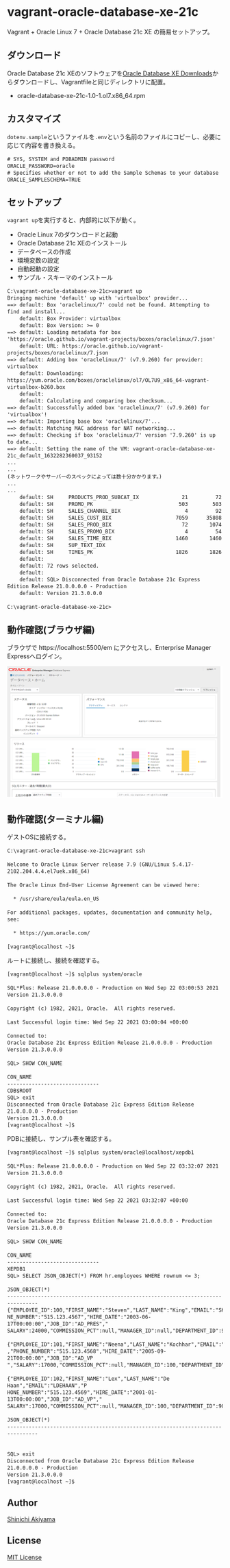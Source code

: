 vagrant-oracle-database-xe-21c
==============================

Vagrant + Oracle Linux 7 + Oracle Database 21c XE の簡易セットアップ。

ダウンロード
------------

Oracle Database 21c XEのソフトウェアを[Oracle Database XE Downloads](https://www.oracle.com/database/technologies/xe-downloads.html)からダウンロードし、Vagrantfileと同じディレクトリに配置。

* oracle-database-xe-21c-1.0-1.ol7.x86_64.rpm

カスタマイズ
------------

`dotenv.sample`というファイルを`.env`という名前のファイルにコピーし、必要に応じて内容を書き換える。

```
# SYS, SYSTEM and PDBADMIN password
ORACLE_PASSWORD=oracle
# Specifies whether or not to add the Sample Schemas to your database
ORACLE_SAMPLESCHEMA=TRUE
```

セットアップ
------------

`vagrant up`を実行すると、内部的に以下が動く。

* Oracle Linux 7のダウンロードと起動
* Oracle Database 21c XEのインストール
* データベースの作成
* 環境変数の設定
* 自動起動の設定
* サンプル・スキーマのインストール

```
C:\vagrant-oracle-database-xe-21c>vagrant up
Bringing machine 'default' up with 'virtualbox' provider...
==> default: Box 'oraclelinux/7' could not be found. Attempting to find and install...
    default: Box Provider: virtualbox
    default: Box Version: >= 0
==> default: Loading metadata for box 'https://oracle.github.io/vagrant-projects/boxes/oraclelinux/7.json'
    default: URL: https://oracle.github.io/vagrant-projects/boxes/oraclelinux/7.json
==> default: Adding box 'oraclelinux/7' (v7.9.260) for provider: virtualbox
    default: Downloading: https://yum.oracle.com/boxes/oraclelinux/ol7/OL7U9_x86_64-vagrant-virtualbox-b260.box
    default:
    default: Calculating and comparing box checksum...
==> default: Successfully added box 'oraclelinux/7' (v7.9.260) for 'virtualbox'!
==> default: Importing base box 'oraclelinux/7'...
==> default: Matching MAC address for NAT networking...
==> default: Checking if box 'oraclelinux/7' version '7.9.260' is up to date...
==> default: Setting the name of the VM: vagrant-oracle-database-xe-21c_default_1632282360037_93152
...
...
(ネットワークやサーバーのスペックによっては数十分かかります。)
...
...
    default: SH     PRODUCTS_PROD_SUBCAT_IX              21         72
    default: SH     PROMO_PK                            503        503
    default: SH     SALES_CHANNEL_BIX                     4         92
    default: SH     SALES_CUST_BIX                     7059      35808
    default: SH     SALES_PROD_BIX                       72       1074
    default: SH     SALES_PROMO_BIX                       4         54
    default: SH     SALES_TIME_BIX                     1460       1460
    default: SH     SUP_TEXT_IDX
    default: SH     TIMES_PK                           1826       1826
    default:
    default: 72 rows selected.
    default:
    default: SQL> Disconnected from Oracle Database 21c Express Edition Release 21.0.0.0.0 - Production
    default: Version 21.3.0.0.0

C:\vagrant-oracle-database-xe-21c>
```

動作確認(ブラウザ編)
--------------------

ブラウザで https://localhost:5500/em にアクセスし、Enterprise Manager Expressへログイン。

![Oracle Enterprise Manager Express](Oracle-Enterprise-Manager-Database-Express.png)

動作確認(ターミナル編)
----------------------

ゲストOSに接続する。

```
C:\vagrant-oracle-database-xe-21c>vagrant ssh

Welcome to Oracle Linux Server release 7.9 (GNU/Linux 5.4.17-2102.204.4.4.el7uek.x86_64)

The Oracle Linux End-User License Agreement can be viewed here:

  * /usr/share/eula/eula.en_US

For additional packages, updates, documentation and community help, see:

  * https://yum.oracle.com/

[vagrant@localhost ~]$
```

ルートに接続し、接続を確認する。

```
[vagrant@localhost ~]$ sqlplus system/oracle

SQL*Plus: Release 21.0.0.0.0 - Production on Wed Sep 22 03:00:53 2021
Version 21.3.0.0.0

Copyright (c) 1982, 2021, Oracle.  All rights reserved.

Last Successful login time: Wed Sep 22 2021 03:00:04 +00:00

Connected to:
Oracle Database 21c Express Edition Release 21.0.0.0.0 - Production
Version 21.3.0.0.0

SQL> SHOW CON_NAME

CON_NAME
------------------------------
CDB$ROOT
SQL> exit
Disconnected from Oracle Database 21c Express Edition Release 21.0.0.0.0 - Production
Version 21.3.0.0.0
[vagrant@localhost ~]$
```

PDBに接続し、サンプル表を確認する。

```
[vagrant@localhost ~]$ sqlplus system/oracle@localhost/xepdb1

SQL*Plus: Release 21.0.0.0.0 - Production on Wed Sep 22 03:32:07 2021
Version 21.3.0.0.0

Copyright (c) 1982, 2021, Oracle.  All rights reserved.

Last Successful login time: Wed Sep 22 2021 03:32:07 +00:00

Connected to:
Oracle Database 21c Express Edition Release 21.0.0.0.0 - Production
Version 21.3.0.0.0

SQL> SHOW CON_NAME

CON_NAME
------------------------------
XEPDB1
SQL> SELECT JSON_OBJECT(*) FROM hr.employees WHERE rownum <= 3;

JSON_OBJECT(*)
--------------------------------------------------------------------------------
{"EMPLOYEE_ID":100,"FIRST_NAME":"Steven","LAST_NAME":"King","EMAIL":"SKING","PHO
NE_NUMBER":"515.123.4567","HIRE_DATE":"2003-06-17T00:00:00","JOB_ID":"AD_PRES","
SALARY":24000,"COMMISSION_PCT":null,"MANAGER_ID":null,"DEPARTMENT_ID":90}

{"EMPLOYEE_ID":101,"FIRST_NAME":"Neena","LAST_NAME":"Kochhar","EMAIL":"NKOCHHAR"
,"PHONE_NUMBER":"515.123.4568","HIRE_DATE":"2005-09-21T00:00:00","JOB_ID":"AD_VP
","SALARY":17000,"COMMISSION_PCT":null,"MANAGER_ID":100,"DEPARTMENT_ID":90}

{"EMPLOYEE_ID":102,"FIRST_NAME":"Lex","LAST_NAME":"De Haan","EMAIL":"LDEHAAN","P
HONE_NUMBER":"515.123.4569","HIRE_DATE":"2001-01-13T00:00:00","JOB_ID":"AD_VP","
SALARY":17000,"COMMISSION_PCT":null,"MANAGER_ID":100,"DEPARTMENT_ID":90}

JSON_OBJECT(*)
--------------------------------------------------------------------------------


SQL> exit
Disconnected from Oracle Database 21c Express Edition Release 21.0.0.0.0 - Production
Version 21.3.0.0.0
[vagrant@localhost ~]$
```

Author
------

[Shinichi Akiyama](https://github.com/shakiyam)

License
-------

[MIT License](https://opensource.org/licenses/MIT)
